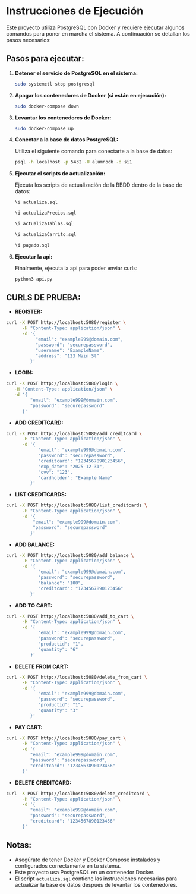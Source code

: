 # Instrucciones de Ejecución

Este proyecto utiliza PostgreSQL con Docker y requiere ejecutar algunos comandos para poner en marcha el sistema. A continuación se detallan los pasos necesarios:

## Pasos para ejecutar:

1. **Detener el servicio de PostgreSQL en el sistema:**

   ```bash
   sudo systemctl stop postgresql
   ```

2. **Apagar los contenedores de Docker (si están en ejecución):**

   ```bash
   sudo docker-compose down
   ```

3. **Levantar los contenedores de Docker:**

   ```bash
   sudo docker-compose up
   ```

4. **Conectar a la base de datos PostgreSQL:**

   Utiliza el siguiente comando para conectarte a la base de datos:

   ```bash
   psql -h localhost -p 5432 -U alumnodb -d si1
   ```

5. **Ejecutar el scripts de actualización:**

   Ejecuta los scripts de actualización de la BBDD dentro de la base de datos:

   ```bash
   \i actualiza.sql

   \i actualizaPrecios.sql

   \i actualizaTablas.sql

   \i actualizaCarrito.sql

   \i pagado.sql
   ```

6. **Ejecutar la api:**

   Finalmente, ejecuta la api para poder enviar curls:

   ```bash
   python3 api.py
   ```

## CURLS DE PRUEBA:

- **REGISTER:**

```bash
curl -X POST http://localhost:5080/register \
      -H "Content-Type: application/json" \
      -d '{
           "email": "example999@domain.com",
           "password": "securepassword",
           "username": "ExampleName",
           "address": "123 Main St"
         }'
```

- **LOGIN:**

```bash
curl -X POST http://localhost:5080/login \
   -H "Content-Type: application/json" \
   -d '{
         "email": "example999@domain.com",
         "password": "securepassword"
      }'
```

- **ADD CREDITCARD:**

```bash
curl -X POST http://localhost:5080/add_creditcard \
      -H "Content-Type: application/json" \
      -d '{
            "email": "example999@domain.com",
            "password": "securepassword",
            "creditcard": "1234567890123456",
            "exp_date": "2025-12-31",
            "cvv": "123",
            "cardholder": "Example Name"
         }'
```

- **LIST CREDITCARDS:**

```bash
curl -X POST http://localhost:5080/list_creditcards \
      -H "Content-Type: application/json" \
      -d '{
          "email": "example999@domain.com",
          "password": "securepassword"
         }'

```

- **ADD BALANCE:**

```bash
curl -X POST http://localhost:5080/add_balance \
      -H "Content-Type: application/json" \
      -d '{
            "email": "example999@domain.com",
            "password": "securepassword",
            "balance": "100",
            "creditcard": "1234567890123456"
         }'
```

- **ADD TO CART:**

```bash
curl -X POST http://localhost:5080/add_to_cart \
      -H "Content-Type: application/json" \
      -d '{
            "email": "example999@domain.com",
            "password": "securepassword",
            "productid": "1",
            "quantity": "6"
         }'
```

- **DELETE FROM CART:**

```bash
curl -X POST http://localhost:5080/delete_from_cart \
      -H "Content-Type: application/json" \
      -d '{
            "email": "example999@domain.com",
            "password": "securepassword",
            "productid": "1",
            "quantity": "3"
         }'
```

- **PAY CART:**

```bash
curl -X POST http://localhost:5080/pay_cart \
      -H "Content-Type: application/json" \
      -d '{
         "email": "example999@domain.com",
         "password": "securepassword",
         "creditcard": "1234567890123456"
      }'
```

- **DELETE CREDITCARD:**

```bash
curl -X POST http://localhost:5080/delete_creditcard \
      -H "Content-Type: application/json" \
      -d '{
         "email": "example999@domain.com",
         "password": "securepassword",
         "creditcard": "1234567890123456"
      }'
```

## Notas:

- Asegúrate de tener Docker y Docker Compose instalados y configurados correctamente en tu sistema.
- Este proyecto usa PostgreSQL en un contenedor Docker.
- El script `actualiza.sql` contiene las instrucciones necesarias para actualizar la base de datos después de levantar los contenedores.

```

```
